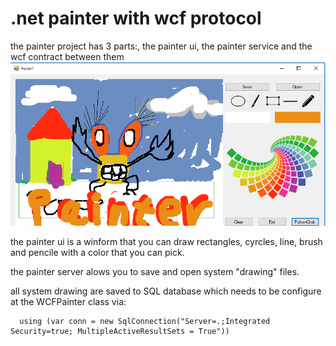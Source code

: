 # .net painter with wcf protocol

the painter project has 3 parts:,
the painter ui, the painter service and the wcf contract between them
![alt text](https://github.com/sharon-hadar-leverate/.net-C-painter-with-wcf-protocol/blob/master/assets/simple1.PNG)

the painter ui is a winform that you can draw rectangles, cyrcles, line, brush and pencile with a color that you can pick.

the painter server alows you to save and open system "drawing" files.

all system drawing are saved to SQL database which needs to be configure at the WCFPainter class via:
```
  using (var conn = new SqlConnection("Server=.;Integrated Security=true; MultipleActiveResultSets = True"))
```
